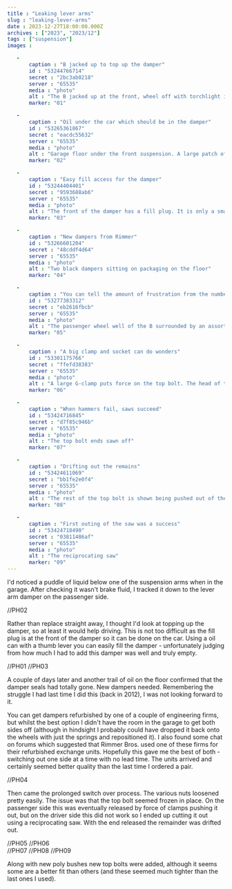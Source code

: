 ```yaml
---
title : "Leaking lever arms"
slug : "leaking-lever-arms"
date : 2023-12-27T18:00:00.000Z
archives : ["2023", "2023/12"]
tags : ["suspension"]
images :

   -
       caption : "B jacked up to top up the damper"
       id : "53244766714"
       secret : "2bc3ab0218"
       server : "65535"
       media : "photo"
       alt : "The B jacked up at the front, wheel off with torchlight illuminating the wheel well"
       marker: "01"

   -
       caption : "Oil under the car which should be in the damper"
       id : "53265361867"
       secret : "eacdc55632"
       server : "65535"
       media : "photo"
       alt : "Garage floor under the front suspension. A large patch of oil is distributed over the floor tiles"
       marker: "02"

   -
       caption : "Easy fill access for the damper"
       id : "53244404401"
       secret : "9593688ab6"
       server : "65535"
       media : "photo"
       alt : "The front of the damper has a fill plug. It is only a small hole but big enough for an oil can tube nozzle"
       marker: "03"

   -
       caption : "New dampers from Rimmer"
       id : "53266601204"
       secret : "48cddf4d64"
       server : "65535"
       media : "photo"
       alt : "Two black dampers sitting on packaging on the floor"
       marker: "04"

   -
       caption : "You can tell the amount of frustration from the number of tools"
       id : "53277383312"
       secret : "eb2616fbcb"
       server : "65535"
       media : "photo"
       alt : "The passenger wheel well of the B surrounded by an assortment of sockets, clamps, wrenches and hammers"
       marker: "05"

   -
       caption : "A big clamp and socket can do wonders"
       id : "53301175766"
       secret : "ffefd38383"
       server : "65535"
       media : "photo"
       alt : "A large G-clamp puts force on the top bolt. The head of the bolt has a large socket placed over it to allow it to move as the other end has pressure applied"
       marker: "06"

   -
       caption : "When hammers fail, saws succeed"
       id : "53424716845"
       secret : "d7f85c946b"
       server : "65535"
       media : "photo"
       alt : "The top bolt ends sawn off"
       marker: "07"

   -
       caption : "Drifting out the remains"
       id : "53424611069"
       secret : "bb1fe2e0f4"
       server : "65535"
       media : "photo"
       alt : "The rest of the top bolt is shown being pushed out of the polybush"
       marker: "08"

   -
       caption : "First outing of the saw was a success"
       id : "53424718490"
       secret : "03811486af"
       server : "65535"
       media : "photo"
       alt : "The reciprocating saw"
       marker: "09"
---
```


I'd noticed a puddle of liquid below one of the suspension arms when in the garage. After checking it wasn't brake fluid, I tracked it down to the lever arm damper on the passenger side.

<div class="photoinsert">
 //PH02
</div>

Rather than replace straight away, I thought I'd look at topping up the damper, so at least it would help driving. This is not too difficult as the fill plug is at the front of the damper so it can be done on the car. Using a oil can with a thumb lever you can easily fill the damper - unfortunately judging from how much I had to add this damper was well and truly empty.

<div class="photoinsert">
 //PH01 //PH03
</div>

A couple of days later and another trail of oil on the floor confirmed that the damper seals had totally gone. New dampers needed. Remembering the struggle I had last time I did this (back in 2012), I was not looking forward to it.

You can get dampers refurbished by one of a couple of engineering firms, but whilst the best option I didn't have the room in the garage to get both sides off (although in hindsight I probably could have dropped it back onto the wheels with just the springs and repositioned it). I also found some chat on forums which suggested that Rimmer Bros. used one of these firms for their refurbished exchange units. Hopefully this gave me the best of both - switching out one side at a time with no lead time. The units arrived and certainly seemed better quality than the last time I ordered a pair. 

<div class="photoinsert">
 //PH04
</div>

Then came the prolonged switch over process. The various nuts loosened pretty easily. The issue was that the top bolt seemed frozen in place. On the passenger side this was eventually released by force of clamps pushing it out, but on the driver side this did not work so I ended up cutting it out using a reciprocating saw. With the end released the remainder was drifted out.

<div class="photoinsert">
 //PH05 //PH06
</div>

<div class="photoinsert">
 //PH07 //PH08 //PH09
</div>

Along with new poly bushes new top bolts were added, although it seems some are a better fit than others (and these seemed much tighter than the last ones I used).